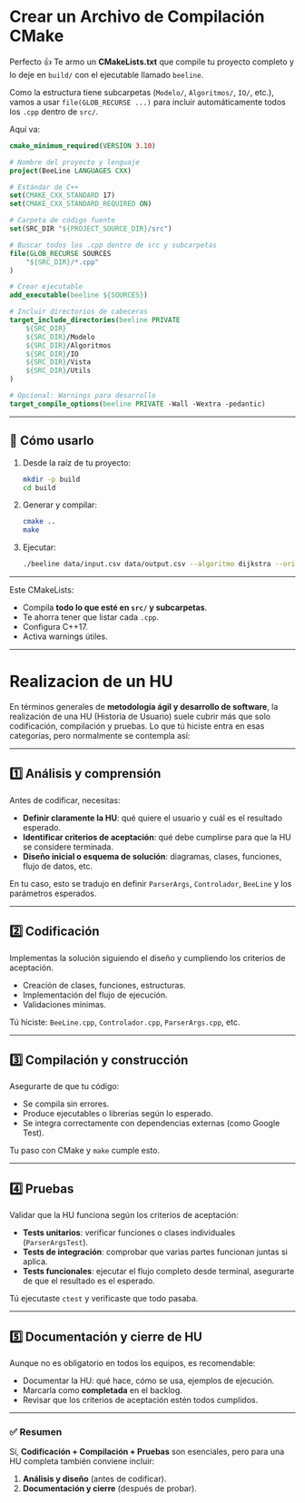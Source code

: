 # Crear un Archivo de Compilación CMake
Perfecto 👍
Te armo un **CMakeLists.txt** que compile tu proyecto completo y lo deje en `build/` con el ejecutable llamado `beeline`.

Como la estructura tiene subcarpetas (`Modelo/`, `Algoritmos/`, `IO/`, etc.), vamos a usar `file(GLOB_RECURSE ...)` para incluir automáticamente todos los `.cpp` dentro de `src/`.

Aquí va:

```cmake
cmake_minimum_required(VERSION 3.10)

# Nombre del proyecto y lenguaje
project(BeeLine LANGUAGES CXX)

# Estándar de C++
set(CMAKE_CXX_STANDARD 17)
set(CMAKE_CXX_STANDARD_REQUIRED ON)

# Carpeta de código fuente
set(SRC_DIR "${PROJECT_SOURCE_DIR}/src")

# Buscar todos los .cpp dentro de src y subcarpetas
file(GLOB_RECURSE SOURCES
    "${SRC_DIR}/*.cpp"
)

# Crear ejecutable
add_executable(beeline ${SOURCES})

# Incluir directorios de cabeceras
target_include_directories(beeline PRIVATE
    ${SRC_DIR}
    ${SRC_DIR}/Modelo
    ${SRC_DIR}/Algoritmos
    ${SRC_DIR}/IO
    ${SRC_DIR}/Vista
    ${SRC_DIR}/Utils
)

# Opcional: Warnings para desarrollo
target_compile_options(beeline PRIVATE -Wall -Wextra -pedantic)
```

---

## 📌 Cómo usarlo

1. Desde la raíz de tu proyecto:

   ```bash
   mkdir -p build
   cd build
   ```

2. Generar y compilar:

   ```bash
   cmake ..
   make
   ```

3. Ejecutar:

   ```bash
   ./beeline data/input.csv data/output.csv --algoritmo dijkstra --origen A
   ```

---

Este CMakeLists:

* Compila **todo lo que esté en `src/` y subcarpetas**.
* Te ahorra tener que listar cada `.cpp`.
* Configura C++17.
* Activa warnings útiles.

---


# Realizacion de un HU
En términos generales de **metodología ágil y desarrollo de software**, la realización de una HU (Historia de Usuario) suele cubrir más que solo codificación, compilación y pruebas. Lo que tú hiciste entra en esas categorías, pero normalmente se contempla así:

---

## 1️⃣ Análisis y comprensión

Antes de codificar, necesitas:

* **Definir claramente la HU**: qué quiere el usuario y cuál es el resultado esperado.
* **Identificar criterios de aceptación**: qué debe cumplirse para que la HU se considere terminada.
* **Diseño inicial o esquema de solución**: diagramas, clases, funciones, flujo de datos, etc.

En tu caso, esto se tradujo en definir `ParserArgs`, `Controlador`, `BeeLine` y los parámetros esperados.

---

## 2️⃣ Codificación

Implementas la solución siguiendo el diseño y cumpliendo los criterios de aceptación.

* Creación de clases, funciones, estructuras.
* Implementación del flujo de ejecución.
* Validaciones mínimas.

Tú hiciste: `BeeLine.cpp`, `Controlador.cpp`, `ParserArgs.cpp`, etc.

---

## 3️⃣ Compilación y construcción

Asegurarte de que tu código:

* Se compila sin errores.
* Produce ejecutables o librerías según lo esperado.
* Se integra correctamente con dependencias externas (como Google Test).

Tu paso con CMake y `make` cumple esto.

---

## 4️⃣ Pruebas

Validar que la HU funciona según los criterios de aceptación:

* **Tests unitarios**: verificar funciones o clases individuales (`ParserArgsTest`).
* **Tests de integración**: comprobar que varias partes funcionan juntas si aplica.
* **Tests funcionales**: ejecutar el flujo completo desde terminal, asegurarte de que el resultado es el esperado.

Tú ejecutaste `ctest` y verificaste que todo pasaba.

---

## 5️⃣ Documentación y cierre de HU

Aunque no es obligatorio en todos los equipos, es recomendable:

* Documentar la HU: qué hace, cómo se usa, ejemplos de ejecución.
* Marcarla como **completada** en el backlog.
* Revisar que los criterios de aceptación estén todos cumplidos.

---

### ✅ Resumen

Sí, **Codificación + Compilación + Pruebas** son esenciales, pero para una HU completa también conviene incluir:

1. **Análisis y diseño** (antes de codificar).
2. **Documentación y cierre** (después de probar).


